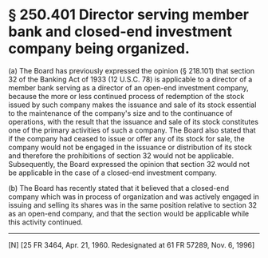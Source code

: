 # § 250.401   Director serving member bank and closed-end investment company being organized.

(a) The Board has previously expressed the opinion (§ 218.101) that section 32 of the Banking Act of 1933 (12 U.S.C. 78) is applicable to a director of a member bank serving as a director of an open-end investment company, because the more or less continued process of redemption of the stock issued by such company makes the issuance and sale of its stock essential to the maintenance of the company's size and to the continuance of operations, with the result that the issuance and sale of its stock constitutes one of the primary activities of such a company. The Board also stated that if the company had ceased to issue or offer any of its stock for sale, the company would not be engaged in the issuance or distribution of its stock and therefore the prohibitions of section 32 would not be applicable. Subsequently, the Board expressed the opinion that section 32 would not be applicable in the case of a closed-end investment company. 


(b) The Board has recently stated that it believed that a closed-end company which was in process of organization and was actively engaged in issuing and selling its shares was in the same position relative to section 32 as an open-end company, and that the section would be applicable while this activity continued.



---

[N] [25 FR 3464, Apr. 21, 1960. Redesignated at 61 FR 57289, Nov. 6, 1996] 




